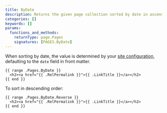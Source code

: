 ```yaml
---
title: ByDate
description: Returns the given page collection sorted by date in ascending order.
categories: []
keywords: []
params:
  functions_and_methods:
    returnType: page.Pages
    signatures: [PAGES.ByDate]
---
```


When sorting by date, the value is determined by your [site configuration], defaulting to the `date` field in front matter.

[site configuration]: /configuration/front-matter/#dates

```go-html-template
{{ range .Pages.ByDate }}
  <h2><a href="{{ .RelPermalink }}">{{ .LinkTitle }}</a></h2>
{{ end }}
```

To sort in descending order:

```go-html-template
{{ range .Pages.ByDate.Reverse }}
  <h2><a href="{{ .RelPermalink }}">{{ .LinkTitle }}</a></h2>
{{ end }}
```

